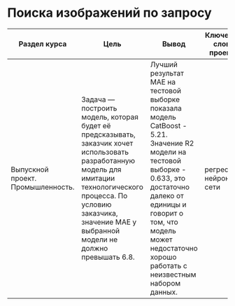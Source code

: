 # Поиска изображений по запросу

Раздел курса | Цель | Вывод| Ключевые слова проекта | Используемые библиотеки
------------- |----------------| ---------------- | ---------------- | -----------------------
Выпускной проект. Промышлeнность. | Задача — построить модель, которая будет её предсказывать, заказчик хочет использовать разработанную модель для имитации технологического процесса. По условию заказчика, значение МАЕ у выбранной модели не должно превышать 6.8. |Лучший результат MAE на тестовой выборке показала модель CatBoost - 5.21. Значение R2 модели на тестовой выборке - 0.633, это достаточно далеко от единицы и говорит о том, что модель может недостаточно хорошо работать с неизвестным набором данных.|  регрессия, нейронные сети | `SQL`,`matplotlib`, `seaborn`,`sklearn`, `Python`
